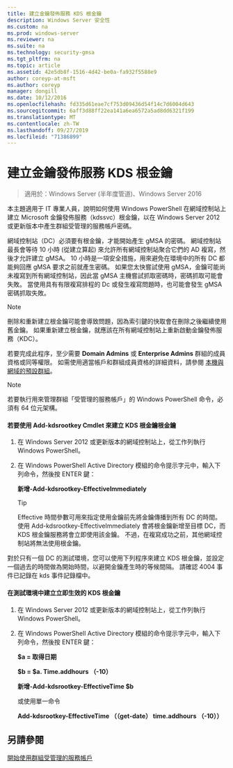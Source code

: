 ```yaml
---
title: 建立金鑰發佈服務 KDS 根金鑰
description: Windows Server 安全性
ms.custom: na
ms.prod: windows-server
ms.reviewer: na
ms.suite: na
ms.technology: security-gmsa
ms.tgt_pltfrm: na
ms.topic: article
ms.assetid: 42e5db8f-1516-4d42-be0a-fa932f5588e9
author: coreyp-at-msft
ms.author: coreyp
manager: dongill
ms.date: 10/12/2016
ms.openlocfilehash: fd335d61eae7cf753d09436d54f14c7d6004d643
ms.sourcegitcommit: 6aff3d88ff22ea141a6ea6572a5ad8dd6321f199
ms.translationtype: MT
ms.contentlocale: zh-TW
ms.lasthandoff: 09/27/2019
ms.locfileid: "71386899"
---
```

# <a name="create-the-key-distribution-services-kds-root-key"></a>建立金鑰發佈服務 KDS 根金鑰

>適用於：Windows Server (半年度管道)、Windows Server 2016

本主題適用于 IT 專業人員，說明如何使用 Windows PowerShell 在網域控制站上建立 Microsoft 金鑰發佈服務（kdssvc）根金鑰，以在 Windows Server 2012 或更新版本中產生群組受管理的服務帳戶密碼。

網域控制站（DC）必須要有根金鑰，才能開始產生 gMSA 的密碼。 網域控制站最長會等待 10 小時 (從建立算起) 來允許所有網域控制站聚合它們的 AD 複寫，然後才允許建立 gMSA。 10 小時是一項安全措施，用來避免在環境中的所有 DC 都能夠回應 gMSA 要求之前就產生密碼。  如果您太快嘗試使用 gMSA，金鑰可能尚未複寫到所有網域控制站，因此當 gMSA 主機嘗試抓取密碼時，密碼抓取可能會失敗。 當使用具有有限複寫排程的 Dc 或發生複寫問題時，也可能會發生 gMSA 密碼抓取失敗。

> [!NOTE]
> 刪除和重新建立根金鑰可能會導致問題，因為索引鍵的快取會在刪除之後繼續使用舊金鑰。 如果重新建立根金鑰，就應該在所有網域控制站上重新啟動金鑰發佈服務（KDC）。

若要完成此程序，至少需要 **Domain Admins** 或 **Enterprise Admins** 群組的成員資格或同等權限。 如需使用適當帳戶和群組成員資格的詳細資料，請參閱 [本機與網域的預設群組](https://technet.microsoft.com/library/dd728026(WS.10).aspx)。

> [!NOTE]
> 若要執行用來管理群組「受管理的服務帳戶」的 Windows PowerShell 命令，必須有 64 位元架構。

#### <a name="to-create-the-kds-root-key-using-the-add-kdsrootkey-cmdlet"></a>若要使用 Add-kdsrootkey Cmdlet 來建立 KDS 根金鑰根金鑰

1.  在 Windows Server 2012 或更新版本的網域控制站上，從工作列執行 Windows PowerShell。

2.  在 Windows PowerShell Active Directory 模組的命令提示字元中，輸入下列命令，然後按 ENTER 鍵：

    **新增-Add-kdsrootkey-EffectiveImmediately**

    > [!TIP]
    > Effective 時間參數可用來指定使用金鑰前先將金鑰傳播到所有 DC 的時間。 使用 Add-kdsrootkey-EffectiveImmediately 會將根金鑰新增至目標 DC，而 KDS 根金鑰服務將會立即使用該金鑰。 不過，在複寫成功之前，其他網域控制站將無法使用根金鑰。

對於只有一個 DC 的測試環境，您可以使用下列程序來建立 KDS 根金鑰，並設定一個過去的時間做為開始時間，以避開金鑰產生時的等候間隔。 請確認 4004 事件已記錄在 kds 事件記錄檔中。

#### <a name="to-create-the-kds-root-key-in-a-test-environment-for-immediate-effectiveness"></a>在測試環境中建立立即生效的 KDS 根金鑰

1.  在 Windows Server 2012 或更新版本的網域控制站上，從工作列執行 Windows PowerShell。

2.  在 Windows PowerShell Active Directory 模組的命令提示字元中，輸入下列命令，然後按 ENTER 鍵：

    **$a = 取得日期**

    **$b = $a. Time.addhours （-10）**

    **新增-Add-kdsrootkey-EffectiveTime $b**

    或使用單一命令

    **Add-kdsrootkey-EffectiveTime （（get-date） time.addhours （-10））**

## <a name="see-also"></a>另請參閱
[開始使用群組受管理的服務帳戶](getting-started-with-group-managed-service-accounts.md)


